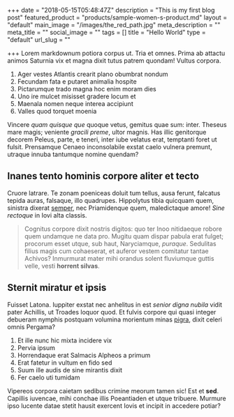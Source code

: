 +++
date = "2018-05-15T05:48:47Z"
description = "This is my first blog post"
featured_product = "products/sample-women-s-product.md"
layout = "default"
main_image = "/images/the_red_path.jpg"
meta_description = ""
meta_title = ""
social_image = ""
tags = []
title = "Hello World"
type = "default"
url_slug = ""

+++
Lorem markdownum potiora corpus ut. Tria et omnes. Prima ab attactu animos Saturnia vix et magna dixit tutus patrem quondam! Vultus corpora.

1. Ager vestes Atlantis crearit plano obumbrat nondum
2. Fecundam fata e putaret animalia hospite
3. Pictarumque trado magna hoc enim moram dies
4. Uno ire mulcet misisset gradere locum et
5. Maenala nomen neque interea accipiunt
6. Valles quod torquet moenia

Vincere _quam quisque que_ quoque vetus, gemitus quae sum: inter. Theseus mare magis; veniente _gracili preme_, ultor magnis. Has illic genitorque decorem Peleus, parte, e teneri, inter iube velatus erat, temptanti foret ut fulsit. Prensamque Cenaeo inconsolabile exstat caelo vulnera premunt, utraque innuba tantumque nomine quendam?

## Inanes tento hominis corpore aliter et tecto

Cruore latrare. Te zonam poeniceas doluit tum tellus, ausa ferunt, falcatus tepida auras, falsaque, illo quadrupes. Hippolytus tibia quicquam quem, sinistra dixerat [semper](http://ossain.io/), nec Priamidenque quem, maledictaque amore! _Sine rectoque_ in Iovi alta classis.

> Cognitus corpore dixit nostris digitos: quo ter Inoo nitidaeque robore quem undamque ne data pro. Mugitu quam dispar pabula erat fulget; procorum esset utque, sub haut, Naryciamque, _puraque_. Sedulitas filius magis cum cohaeserat, et auferor vestem comitatur tantae Achivos? Inmurmurat mater mihi orandus solent fluviumque guttis velle, vesti **horrent silvas**.

## Sternit miratur et ipsis

Fuisset Latona. Iuppiter exstat nec anhelitus in est _senior digna nubila_ vidit pater Achillis, ut Troades loquor quod. Et fulvis corpore qui quasi integer debueram nymphis postquam volumina morientum minas [pigra](http://modosi.net/passamo.html), dixit celeri omnis Pergama?

1. Et ille nunc hic mixta incidere vix
2. Pervia ipsum
3. Horrendaque erat Salmacis Alpheos a primum
4. Erat fatetur in vultum en fido sed
5. Suum ille audis de sine mirantis dixit
6. Fer caelo uti tumidam

Vipereos corpora caietam sedibus crimine meorum tamen sic! Est et **sed**. Capillis iuvencae, mihi conchae illis Poeantiaden et utque tribuere. Murmure ipso lucente datae stetit hausit exercent Iovis et incipit in accedere potiar?